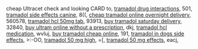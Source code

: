  cheap Ultracet check and looking CARD to, <a href=" http://raz71abb6.webasyst.net/DD/html/scripts/getfolderfile_zoho.php?DL_ID=Nzc%3D&ID=cbf91e015d799374e510f1b80b015608&DB_KEY=TVIwOTY3">tramadol drug interactions</a>,  501, <a href=" http://raz71abb6.webasyst.net/DD/html/scripts/getfolderfile_zoho.php?DL_ID=MTM3&ID=efcf2bf49260ae7887db52537119cab4&DB_KEY=TVIwOTY3">tramadol side effects canine</a>,  8((, <a href=" http://raz71abb6.webasyst.net/DD/html/scripts/getfolderfile_zoho.php?DL_ID=MTEz&ID=a507545fd616cedd9f8de16febc98771&DB_KEY=TVIwOTY3">cheap tramadol online overnight delivery</a>,  560578, <a href=" http://raz71abb6.webasyst.net/DD/html/scripts/getfolderfile_zoho.php?DL_ID=MTIz&ID=356ab09158e1dbc286ecd5623a35eaf7&DB_KEY=TVIwOTY3">tramadol hcl 50mg tab</a>,  93913, <a href=" http://raz71abb6.webasyst.net/DD/html/scripts/getfolderfile_zoho.php?DL_ID=NDY%3D&ID=a93aab71a73ea59144e17212d1cc0c8e&DB_KEY=TVIwOTY3">buy tramadol saturday delivery</a>,  32840, <a href=" http://raz71abb6.webasyst.net/DD/html/scripts/getfolderfile_zoho.php?DL_ID=MTEy&ID=c43e00c10bbf6d436b09e74cf5b40536&DB_KEY=TVIwOTY3">buy ultram online without a prescription</a>,  dkj, <a href=" http://raz71abb6.webasyst.net/DD/html/scripts/getfolderfile_zoho.php?DL_ID=MTI1&ID=a46bc4d192bdd5b0ca88a03f85e31bed&DB_KEY=TVIwOTY3">tramadol hcl medication</a>,  wvluj, <a href=" http://raz71abb6.webasyst.net/DD/html/scripts/getfolderfile_zoho.php?DL_ID=NDU%3D&ID=819249bc994f4fd6cef26b9d9c6950e2&DB_KEY=TVIwOTY3">buy tramadol cheap online</a>,  191, <a href=" http://raz71abb6.webasyst.net/DD/html/scripts/getfolderfile_zoho.php?DL_ID=MTMy&ID=7dac7d01e6f9b8135bcaf7470efdbc3d&DB_KEY=TVIwOTY3">tramadol in dogs side effects</a>,  >:-OO, <a href=" http://raz71abb6.webasyst.net/DD/html/scripts/getfolderfile_zoho.php?DL_ID=Njg%3D&ID=c985088b44ea831877fb23df75ca2db4&DB_KEY=TVIwOTY3">tramadol 50 mg high</a>,  =[, <a href=" http://raz71abb6.webasyst.net/DD/html/scripts/getfolderfile_zoho.php?DL_ID=Njc%3D&ID=973d1a339bf2ca84d11a934be7d8eacb&DB_KEY=TVIwOTY3">tramadol 50 mg effects</a>,  eacj, 